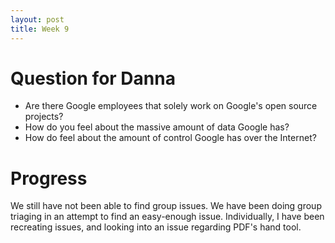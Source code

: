 ```yaml
---
layout: post
title: Week 9
---
```


# Question for Danna
- Are there Google employees that solely work on Google's open source projects?
- How do you feel about the massive amount of data Google has?
- How do feel about the amount of control Google has over the Internet?

# Progress 
We still have not been able to find group issues. We have been doing group triaging in an attempt to find an easy-enough issue. Individually, I have been recreating issues, and looking into an issue regarding PDF's hand tool.